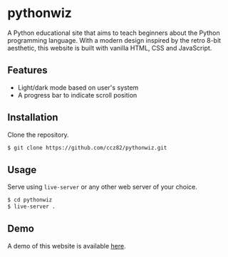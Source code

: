 # pythonwiz

A Python educational site that aims to teach beginners about the Python programming language. With a modern design inspired by the retro 8-bit aesthetic, this website is built with vanilla HTML, CSS and JavaScript.

## Features
- Light/dark mode based on user's system
- A progress bar to indicate scroll position

## Installation
Clone the repository.
```bash
$ git clone https://github.com/ccz82/pythonwiz.git
```

## Usage
Serve using `live-server` or any other web server of your choice.
```bash
$ cd pythonwiz
$ live-server .
```

## Demo
A demo of this website is available [here](https://pythonwiz.pages.dev).
